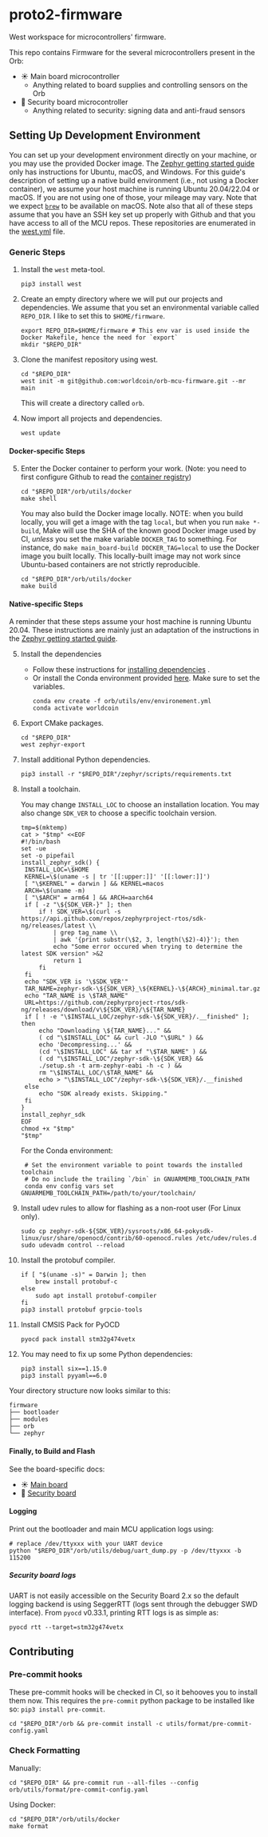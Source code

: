 # proto2-firmware

West workspace for microcontrollers' firmware.

This repo contains Firmware for the several microcontrollers present in the Orb:

- ☀️ Main board microcontroller
  - Anything related to board supplies and controlling sensors on the Orb
- 🚨 Security board microcontroller
  - Anything related to security: signing data and anti-fraud sensors

## Setting Up Development Environment

You can set up your development environment directly on your machine, or you may
use the provided Docker image.
The [Zephyr getting started guide](https://docs.zephyrproject.org/latest/getting_started/index.html)
only has instructions for Ubuntu, macOS, and Windows. For this guide's
description of setting up a native build environment (i.e., not using a
Docker container), we assume your host machine is running Ubuntu 20.04/22.04
or macOS. If you are not using one of those, your mileage may vary. Note that
we expect [`brew`](https://brew.sh/) to be available on macOS. Note also that
all of these steps assume that you have an SSH key set up properly with Github
and that you have access to all of the MCU repos. These repositories are
enumerated in the [west.yml](west.yml) file.

### Generic Steps

1. Install the `west` meta-tool.

   ```shell
   pip3 install west
   ```

2. Create an empty directory where we will put our projects and dependencies. We assume that you set an environmental
   variable called `REPO_DIR`. I like to set this to `$HOME/firmware`.

   ```shell
   export REPO_DIR=$HOME/firmware # This env var is used inside the Docker Makefile, hence the need for `export`
   mkdir "$REPO_DIR"
   ```

3. Clone the manifest repository using west.

   ```shell
   cd "$REPO_DIR"
   west init -m git@github.com:worldcoin/orb-mcu-firmware.git --mr main
   ```

   This will create a directory called `orb`.

4. Now import all projects and dependencies.

   ```shell
   west update
   ```

#### Docker-specific Steps

5. Enter the Docker container to perform your work. (Note: you need to first configure Github to read the [container registry](https://docs.github.com/en/packages/working-with-a-github-packages-registry/working-with-the-container-registry))

   ```shell
   cd "$REPO_DIR"/orb/utils/docker
   make shell
   ```

   You may also build the Docker image locally.
   NOTE: when you build locally, you will get a image with the tag `local`,
   but when you run `make *-build`, Make will use the SHA of the known good
   Docker image used by CI, _unless_ you set the make variable
   `DOCKER_TAG` to something. For instance, do
   `make main_board-build DOCKER_TAG=local` to use the Docker image you built
   locally.
   This locally-built image may not work since Ubuntu-based containers
   are not strictly reproducible.

   ```shell
   cd "$REPO_DIR"/orb/utils/docker
   make build
   ```

#### Native-specific Steps

A reminder that these steps assume your host machine is running Ubuntu 20.04. These instructions are mainly just an
adaptation of the instructions in the
[Zephyr getting started guide](https://docs.zephyrproject.org/latest/getting_started/index.html).

5. Install the dependencies

   - Follow these instructions
     for [installing dependencies](https://docs.zephyrproject.org/latest/getting_started/index.html#install-dependencies)
     .
   - Or install the Conda environment provided [here](utils/env/environment.yml). Make sure to set the variables.
     ```shell
     conda env create -f orb/utils/env/environement.yml
     conda activate worldcoin
     ```

6. Export CMake packages.

   ```shell
   cd "$REPO_DIR"
   west zephyr-export
   ```

7. Install additional Python dependencies.

   ```shell
   pip3 install -r "$REPO_DIR"/zephyr/scripts/requirements.txt
   ```

8. Install a toolchain.

   You may change `INSTALL_LOC` to choose an installation location.
   You may also change `SDK_VER` to choose a specific toolchain version.

   ```shell
   tmp=$(mktemp)
   cat > "$tmp" <<EOF
   #!/bin/bash
   set -ue
   set -o pipefail
   install_zephyr_sdk() {
    INSTALL_LOC=\$HOME
    KERNEL=\$(uname -s | tr '[[:upper:]]' '[[:lower:]]')
    [ "\$KERNEL" = darwin ] && KERNEL=macos
    ARCH=\$(uname -m)
    [ "\$ARCH" = arm64 ] && ARCH=aarch64
    if [ -z "\${SDK_VER-}" ]; then
        if ! SDK_VER=\$(curl -s https://api.github.com/repos/zephyrproject-rtos/sdk-ng/releases/latest \\
            | grep tag_name \\
            | awk '{print substr(\$2, 3, length(\$2)-4)}'); then
            echo "Some error occured when trying to determine the latest SDK version" >&2
            return 1
        fi
    fi
    echo "SDK_VER is '\$SDK_VER'"
    TAR_NAME=zephyr-sdk-\${SDK_VER}_\${KERNEL}-\${ARCH}_minimal.tar.gz
    echo "TAR_NAME is \$TAR_NAME"
    URL=https://github.com/zephyrproject-rtos/sdk-ng/releases/download/v\${SDK_VER}/\${TAR_NAME}
    if [ ! -e "\$INSTALL_LOC/zephyr-sdk-\${SDK_VER}/.__finished" ]; then
        echo "Downloading \${TAR_NAME}..." &&
        ( cd "\$INSTALL_LOC" && curl -JLO "\$URL" ) &&
        echo 'Decompressing...' &&
        (cd "\$INSTALL_LOC" && tar xf "\$TAR_NAME" ) &&
        ( cd "\$INSTALL_LOC"/zephyr-sdk-\${SDK_VER} &&
        ./setup.sh -t arm-zephyr-eabi -h -c ) &&
        rm "\$INSTALL_LOC/\$TAR_NAME" &&
        echo > "\$INSTALL_LOC"/zephyr-sdk-\${SDK_VER}/.__finished
    else
        echo "SDK already exists. Skipping."
    fi
   }
   install_zephyr_sdk
   EOF
   chmod +x "$tmp"
   "$tmp"
   ```

   For the Conda environment:

   ```shell
    # Set the environment variable to point towards the installed toolchain
    # Do no include the trailing `/bin` in GNUARMEMB_TOOLCHAIN_PATH
    conda env config vars set GNUARMEMB_TOOLCHAIN_PATH=/path/to/your/toolchain/
   ```

9. Install udev rules to allow for flashing as a non-root user (For Linux only).

   ```shell
   sudo cp zephyr-sdk-${SDK_VER}/sysroots/x86_64-pokysdk-linux/usr/share/openocd/contrib/60-openocd.rules /etc/udev/rules.d
   sudo udevadm control --reload
   ```

10. Install the protobuf compiler.

    ```shell
    if [ "$(uname -s)" = Darwin ]; then
        brew install protobuf-c
    else
        sudo apt install protobuf-compiler
    fi
    pip3 install protobuf grpcio-tools
    ```

11. Install CMSIS Pack for PyOCD

    ```shell
    pyocd pack install stm32g474vetx
    ```

12. You may need to fix up some Python dependencies:
    ```shell
    pip3 install six==1.15.0
    pip3 install pyyaml==6.0
    ```

Your directory structure now looks similar to this:

```
firmware
├── bootloader
├── modules
├── orb
└── zephyr
```

#### Finally, to Build and Flash

See the board-specific docs:

- ☀️ [Main board](main_board/app/README.md)
- 🚨 [Security board](sec_board/app/README.md)

#### Logging

Print out the bootloader and main MCU application logs using:

```shell
# replace /dev/ttyxxx with your UART device
python "$REPO_DIR"/orb/utils/debug/uart_dump.py -p /dev/ttyxxx -b 115200
```

##### Security board logs

UART is not easily accessible on the Security Board 2.x so the default logging backend is using SeggerRTT (logs sent
through the debugger SWD interface). From `pyocd` v0.33.1, printing RTT logs is as simple as:

```shell
pyocd rtt --target=stm32g474vetx
```

## Contributing

### Pre-commit hooks

These pre-commit hooks will be checked in CI, so it behooves you to install them now. This requires the `pre-commit`
python package to be installed like so: `pip3 install pre-commit`.

```shell
cd "$REPO_DIR"/orb && pre-commit install -c utils/format/pre-commit-config.yaml
```

### Check Formatting

Manually:

```shell
cd "$REPO_DIR" && pre-commit run --all-files --config orb/utils/format/pre-commit-config.yaml
```

Using Docker:

```shell
cd "$REPO_DIR"/orb/utils/docker
make format
```
